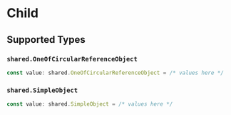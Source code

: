 # Child


## Supported Types

### `shared.OneOfCircularReferenceObject`

```typescript
const value: shared.OneOfCircularReferenceObject = /* values here */
```

### `shared.SimpleObject`

```typescript
const value: shared.SimpleObject = /* values here */
```

